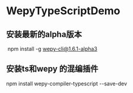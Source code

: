 # WepyTypeScriptDemo
## 安装最新的alpha版本 
  npm install -g wepy-cli@1.6.1-alpha3 
## 安装ts和wepy 的混编插件
  npm install wepy-compiler-typescript --save-dev

